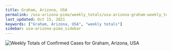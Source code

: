 ```yaml
---
title: Graham, Arizona, USA
permalink: /usa-arizona-pima/weekly_totals/usa-arizona-graham-weekly_totals.html
last_updated: Oct 15, 2021
keywords: ["Graham, Arizona, USA", "weekly totals"]
sidebar: usa-arizona-pima_sidebar
---
```


![Weekly Totals of Confirmed Cases for Graham, Arizona, USA](/covid_tracker/images/graphs/usa-arizona-graham-weekly_totals_graph.png)
